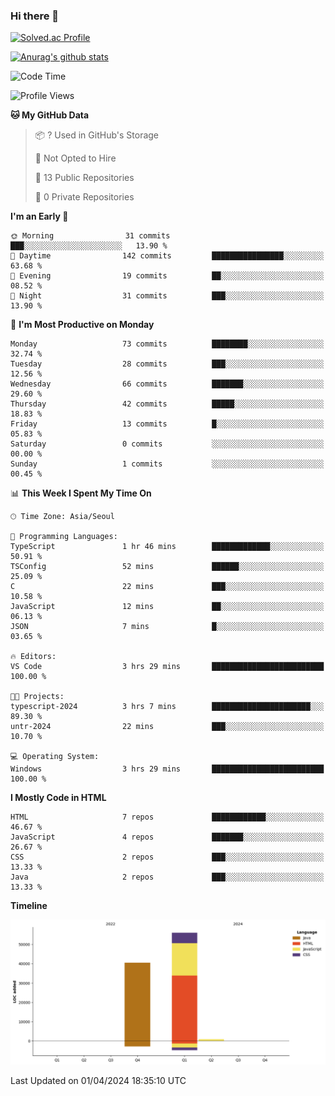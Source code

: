 ### Hi there 👋

[![Solved.ac Profile](http://mazassumnida.wtf/api/v2/generate_badge?boj=qwert3748)](https://solved.ac/qwert3748/)

[![Anurag's github stats](https://github-readme-stats.vercel.app/api?username=hong3737)](https://github.com/anuraghazra/github-readme-stats)
<!--START_SECTION:waka-->
![Code Time](http://img.shields.io/badge/Code%20Time-111%20hrs%2022%20mins-blue)

![Profile Views](http://img.shields.io/badge/Profile%20Views-19-blue)

**🐱 My GitHub Data** 

> 📦 ? Used in GitHub's Storage 
 > 
> 🚫 Not Opted to Hire
 > 
> 📜 13 Public Repositories 
 > 
> 🔑 0 Private Repositories 
 > 
**I'm an Early 🐤** 

```text
🌞 Morning                31 commits          ███░░░░░░░░░░░░░░░░░░░░░░   13.90 % 
🌆 Daytime                142 commits         ████████████████░░░░░░░░░   63.68 % 
🌃 Evening                19 commits          ██░░░░░░░░░░░░░░░░░░░░░░░   08.52 % 
🌙 Night                  31 commits          ███░░░░░░░░░░░░░░░░░░░░░░   13.90 % 
```
📅 **I'm Most Productive on Monday** 

```text
Monday                   73 commits          ████████░░░░░░░░░░░░░░░░░   32.74 % 
Tuesday                  28 commits          ███░░░░░░░░░░░░░░░░░░░░░░   12.56 % 
Wednesday                66 commits          ███████░░░░░░░░░░░░░░░░░░   29.60 % 
Thursday                 42 commits          █████░░░░░░░░░░░░░░░░░░░░   18.83 % 
Friday                   13 commits          █░░░░░░░░░░░░░░░░░░░░░░░░   05.83 % 
Saturday                 0 commits           ░░░░░░░░░░░░░░░░░░░░░░░░░   00.00 % 
Sunday                   1 commits           ░░░░░░░░░░░░░░░░░░░░░░░░░   00.45 % 
```


📊 **This Week I Spent My Time On** 

```text
🕑︎ Time Zone: Asia/Seoul

💬 Programming Languages: 
TypeScript               1 hr 46 mins        █████████████░░░░░░░░░░░░   50.91 % 
TSConfig                 52 mins             ██████░░░░░░░░░░░░░░░░░░░   25.09 % 
C                        22 mins             ███░░░░░░░░░░░░░░░░░░░░░░   10.58 % 
JavaScript               12 mins             ██░░░░░░░░░░░░░░░░░░░░░░░   06.13 % 
JSON                     7 mins              █░░░░░░░░░░░░░░░░░░░░░░░░   03.65 % 

🔥 Editors: 
VS Code                  3 hrs 29 mins       █████████████████████████   100.00 % 

🐱‍💻 Projects: 
typescript-2024          3 hrs 7 mins        ██████████████████████░░░   89.30 % 
untr-2024                22 mins             ███░░░░░░░░░░░░░░░░░░░░░░   10.70 % 

💻 Operating System: 
Windows                  3 hrs 29 mins       █████████████████████████   100.00 % 
```

**I Mostly Code in HTML** 

```text
HTML                     7 repos             ████████████░░░░░░░░░░░░░   46.67 % 
JavaScript               4 repos             ███████░░░░░░░░░░░░░░░░░░   26.67 % 
CSS                      2 repos             ███░░░░░░░░░░░░░░░░░░░░░░   13.33 % 
Java                     2 repos             ███░░░░░░░░░░░░░░░░░░░░░░   13.33 % 
```



**Timeline**

![Lines of Code chart](https://raw.githubusercontent.com/hong3737/hong3737/main/assets/bar_graph.png)


 Last Updated on 01/04/2024 18:35:10 UTC
<!--END_SECTION:waka-->
<!--
**hong3737/hong3737** is a ✨ _special_ ✨ repository because its `README.md` (this file) appears on your GitHub profile.

Here are some ideas to get you started:

- 🔭 I’m currently working on ...
- 🌱 I’m currently learning ...
- 👯 I’m looking to collaborate on ...
- 🤔 I’m looking for help with ...
- 💬 Ask me about ...
- 📫 How to reach me: ...
- 😄 Pronouns: ...
- ⚡ Fun fact: ...
-->
